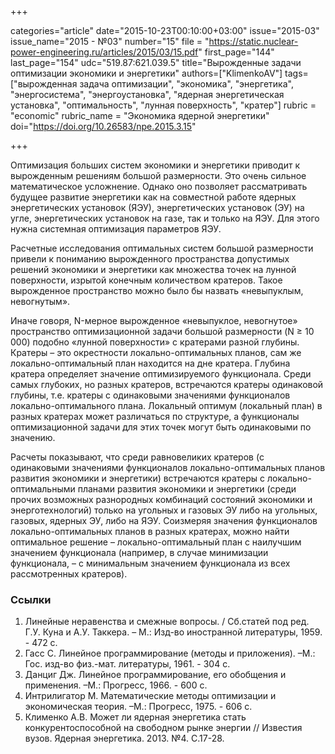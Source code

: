+++

categories="article"
date="2015-10-23T00:10:00+03:00"
issue="2015-03"
issue_name="2015 - №03"
number="15"
file = "https://static.nuclear-power-engineering.ru/articles/2015/03/15.pdf"
first_page="144"
last_page="154"
udc="519.87:621.039.5"
title="Вырожденные задачи оптимизации экономики и энергетики"
authors=["KlimenkoAV"]
tags=["вырожденная задача оптимизации", "экономика", "энергетика", "энергосистема", "энергоустановка", "ядерная энергетическая установка", "оптимальность", "лунная поверхность", "кратер"]
rubric = "economic"
rubric_name = "Экономика ядерной энергетики"
doi="https://doi.org/10.26583/npe.2015.3.15"

+++

Оптимизация больших систем экономики и энергетики приводит к вырожденным решениям большой размерности. Это очень сильное математическое усложнение. Однако оно позволяет рассматривать будущее развитие энергетики как на совместной работе ядерных энергетических установок (ЯЭУ), энергетических установок (ЭУ) на угле, энергетических установок на газе, так и только на ЯЭУ. Для этого нужна системная оптимизация параметров ЯЭУ.

Расчетные исследования оптимальных систем большой размерности привели к пониманию вырожденного пространства допустимых решений экономики и энергетики как множества точек на лунной поверхности, изрытой конечным количеством кратеров. Такое вырожденное пространство можно было бы назвать «невыпуклым, невогнутым».

Иначе говоря, N-мерное вырожденное «невыпуклое, невогнутое» пространство оптимизационной задачи большой размерности (N ≥ 10 000) подобно «лунной поверхности» с кратерами разной глубины. Кратеры – это окрестности локально-оптимальных планов, сам же локально-оптимальный план находится на дне кратера. Глубина кратера определяет значение оптимизируемого функционала. Среди самых глубоких, но разных кратеров, встречаются кратеры одинаковой глубины, т.е. кратеры с одинаковыми значениями функционалов локально-оптимального плана. Локальный оптимум (локальный план) в разных кратерах может различаться по структуре, а функционалы оптимизационной задачи для этих точек могут быть одинаковыми по значению.

Расчеты показывают, что среди равновеликих кратеров (с одинаковыми значениями функционалов локально-оптимальных планов развития экономики и энергетики) встречаются кратеры с локально-оптимальными планами развития экономики и энергетики (среди прочих возможных разнородных комбинаций состояний экономики и энерготехнологий) только на угольных и газовых ЭУ либо на угольных, газовых, ядерных ЭУ, либо на ЯЭУ. Соизмеряя значения функционалов локально-оптимальных планов в разных кратерах, можно найти оптимальное решение – локально-оптимальный план с наилучшим значением функционала (например, в случае минимизации функционала, – с минимальным значением функционала из всех рассмотренных кратеров).

### Ссылки

1. Линейные неравенства и смежные вопросы. / Сб.статей под ред. Г.У. Куна и А.У. Таккера. – М.: Изд-во иностранной литературы, 1959. - 472 с.
2. Гасс С. Линейное программирование (методы и приложения). –М.: Гос. изд-во физ.-мат. литературы, 1961. - 304 с.
3. Данциг Дж. Линейное программирование, его обобщения и применения. –М.: Прогресс, 1966. - 600 с.
4. Интрилигатор М. Математические методы оптимизации и экономическая теория. –М.: Прогресс, 1975. - 606 с.
5. Клименко А.В. Может ли ядерная энергетика стать конкурентоспособной на свободном рынке энергии // Известия вузов. Ядерная энергетика. 2013. №4. С.17-28.